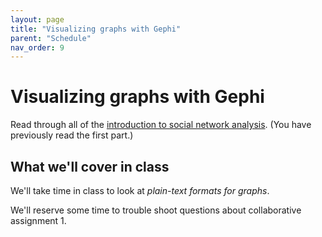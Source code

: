 ```yaml
---
layout: page
title: "Visualizing graphs with Gephi"
parent: "Schedule"
nav_order: 9
---
```


# Visualizing graphs with Gephi


Read through all of the [introduction to social network analysis](https://builtin.com/data-science/social-network-analysis). (You have previously read the first part.)


## What we'll cover in class

We'll take time in class to look at *plain-text formats for graphs*.

We'll reserve some time to trouble shoot questions about collaborative assignment 1.
